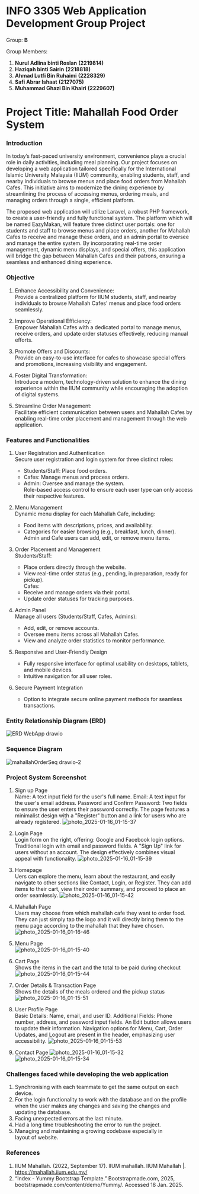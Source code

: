 # INFO 3305 Web Application Development Group Project 

Group: __B__
 
Group Members: 
1. __Nurul Adlina binti Roslan__  __(2219814)__
2. __Haziqah binti Sairin__ __(2218818)__
3. __Ahmad Lutfi Bin Ruhaimi__  __(2228329)__
4. __Safi Abrar Ishaat__  __(2127075)__
5. __Muhammad Ghazi Bin Khairi__ __(2229607)__

# Project Title: __Mahallah Food Order System__

### Introduction
In today’s fast-paced university environment, convenience plays a crucial role in daily activities, including meal planning. Our project focuses on developing a web application tailored specifically for the International Islamic University Malaysia (IIUM) community, enabling students, staff, and nearby individuals to browse menus and place food orders from Mahallah Cafes. This initiative aims to modernize the dining experience by streamlining the process of accessing menus, ordering meals, and managing orders through a single, efficient platform.

The proposed web application will utilize Laravel, a robust PHP framework, to create a user-friendly and fully functional system. The platform which will be named EazyMakan, will feature three distinct user portals: one for students and staff to browse menus and place orders, another for Mahallah Cafes to receive and manage these orders, and an admin portal to oversee and manage the entire system. By incorporating real-time order management, dynamic menu displays, and special offers, this application will bridge the gap between Mahallah Cafes and their patrons, ensuring a seamless and enhanced dining experience.

### Objective
1. Enhance Accessibility and Convenience:<br />
   Provide a centralized platform for IIUM students, staff, and nearby individuals to browse Mahallah Cafes' menus and place food orders seamlessly.

2. Improve Operational Efficiency:<br />
   Empower Mahallah Cafes with a dedicated portal to manage menus, receive orders, and update order statuses effectively, reducing manual efforts.

3. Promote Offers and Discounts:<br />
   Provide an easy-to-use interface for cafes to showcase special offers and promotions, increasing visibility and engagement.

4. Foster Digital Transformation:<br />
   Introduce a modern, technology-driven solution to enhance the dining experience within the IIUM community while encouraging the adoption of digital systems.

5. Streamline Order Management:<br />
   Facilitate efficient communication between users and Mahallah Cafes by enabling real-time order placement and management through the web application.

### Features and Functionalities
1. User Registration and Authentication<br />
   Secure user registration and login system for three distinct roles:
      - Students/Staff: Place food orders.
      - Cafes: Manage menus and process orders.
      - Admin: Oversee and manage the system.<br />
   Role-based access control to ensure each user type can only access their respective features.

2. Menu Management<br />
   Dynamic menu display for each Mahallah Cafe, including:
      - Food items with descriptions, prices, and availability.
      - Categories for easier browsing (e.g., breakfast, lunch, dinner).<br />
   Admin and Cafe users can add, edit, or remove menu items.

3. Order Placement and Management<br />
   Students/Staff:
      - Place orders directly through the website.
      - View real-time order status (e.g., pending, in preparation, ready for pickup).<br />
   Cafes:
      - Receive and manage orders via their portal.
      - Update order statuses for tracking purposes.

4. Admin Panel<br />
   Manage all users (Students/Staff, Cafes, Admins):
      - Add, edit, or remove accounts.<br />
      - Oversee menu items across all Mahallah Cafes.<br />
      - View and analyze order statistics to monitor performance.

5. Responsive and User-Friendly Design
   - Fully responsive interface for optimal usability on desktops, tablets, and mobile devices.
   - Intuitive navigation for all user roles.

6. Secure Payment Integration
   - Option to integrate secure online payment methods for seamless transactions.

### Entity Relationship Diagram (ERD)
![ERD WebApp drawio](https://github.com/user-attachments/assets/24a3c4ca-dcf4-4b7b-b5ee-c99bb33ca60a)

### Sequence Diagram
![mahallahOrderSeq drawio-2](https://github.com/user-attachments/assets/1a0c5f88-1c53-4744-9c58-81461c1c21e9)

### Project System Screenshot
1. Sign up Page<br />
Name: A text input field for the user's full name.
Email: A text input for the user's email address.
Password and Confirm Password: Two fields to ensure the user enters their password correctly. The page features a minimalist design with a "Register" button and a link for users who are already registered.
![photo_2025-01-16_01-15-37](https://github.com/user-attachments/assets/56870d42-32e5-4d98-8d8f-1a42e06c19ed)

3. Login Page<br />
Login form on the right, offering:
Google and Facebook login options.
Traditional login with email and password fields.
A "Sign Up" link for users without an account. The design effectively combines visual appeal with functionality.
![photo_2025-01-16_01-15-39](https://github.com/user-attachments/assets/87a630e3-02b0-44b4-805c-2799681f3d37)

4. Homepage<br/>
Uers can explore the menu, learn about the restaurant, and easily navigate to other sections like Contact, Login, or Register. They can add items to their cart, view their order summary, and proceed to place an order seamlessly.
![photo_2025-01-16_01-15-42](https://github.com/user-attachments/assets/905ce3c6-2583-4dd4-9582-0e1682fc18d7)

5. Mahallah Page<br/>
Users may choose from which mahallah cafe they want to order food. They can just simply tap the logo and it will directly bring them to the menu page according to the mahallah that they have chosen.
![photo_2025-01-16_01-16-46](https://github.com/user-attachments/assets/146a5fd1-b932-4e45-92b1-efac64aaf590)

6. Menu Page<br/>
![photo_2025-01-16_01-15-40](https://github.com/user-attachments/assets/87f2787b-7f5a-4744-9d68-46d4374760a3)

7. Cart Page
<br/>Shows the items in the cart and the total to be paid during checkout
![photo_2025-01-16_01-15-44](https://github.com/user-attachments/assets/134d1866-f24e-4a2d-a998-210ff3690565)


8. Order Details & Transaction Page 
 <br/>Shows the details of the meals ordered and the pickup status
![photo_2025-01-16_01-15-51](https://github.com/user-attachments/assets/be4fb804-73c4-49dc-b502-61b2d6ad6f98)

10. User Profile Page<br />
Basic Details: Name, email, and user ID.
Additional Fields: Phone number, address, and password input fields.
An Edit button allows users to update their information. Navigation options for Menu, Cart, Order Updates, and Logout are present in the header, emphasizing user accessibility.
![photo_2025-01-16_01-15-53](https://github.com/user-attachments/assets/044cfa5f-dfdb-4362-8c53-f652b7d74cfa)

11. Contact Page
![photo_2025-01-16_01-15-32](https://github.com/user-attachments/assets/de2e44d0-01c7-4289-a4e2-031b8a74b1ba)
![photo_2025-01-16_01-15-34](https://github.com/user-attachments/assets/c41f55a8-7160-4daf-8186-8531c4924dae)


### Challenges faced while developing the web application

1. Synchronising with each teammate to get the same output on each device.
2. For the login functionality to work with the database and on the profile when the user makes any changes and saving the changes and updating the database.
3. ⁠Facing unexpected errors at the last minute.
4. Had a long time troubleshooting the error to run the project.
5. ⁠Managing and maintaining a growing codebase especially in layout of website.



### References
1. IIUM Mahallah. (2022, September 17). IIUM mahallah. IIUM Mahallah |. https://mahallah.iium.edu.my/
2. “Index - Yummy Bootstrap Template.” Bootstrapmade.com, 2025, bootstrapmade.com/content/demo/Yummy/. Accessed 18 Jan. 2025.
